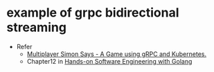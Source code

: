 # example of grpc bidirectional streaming

- Refer
    - [Multiplayer Simon Says - A Game using gRPC and Kubernetes.](https://github.com/grpc-ecosystem/grpc-simon-says)
    - Chapter12 in [Hands-on Software Engineering with Golang](https://github.com/PacktPublishing/Hands-On-Software-Engineering-with-Golang)
